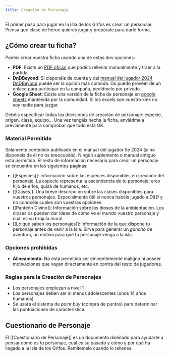 ```yaml
---
title: Creación de Personaje
---
```


El primer paso para jugar en la Isla de los Grifos es crear un personaje. Piensa que clase de héroe quieres jugar y prepárate para darle forma.

## ¿Cómo crear tu ficha?

Podéis crear vuestra ficha usando una de estas dos opciones:

- **PDF**: Existe un [PDF oficial](https://media.dndbeyond.com/compendium-images/phb/downloads/DnD_2024_Character-Sheet.pdf) que podéis rellenar manualmente y traer a la partida.
- **DnDBeyond**: Si disponéis de cuenta y del [manual del jugador 2024](https://www.dndbeyond.com/sources/dnd/phb-2024) [DnDBeyond](https://www.dndbeyond.com) puede ser la opción más cómoda. Os puedo proveer de un enlace para participar en la campaña, pedídmelo por privado.
- **Google Sheet**: Existe una versión de la ficha de personaje en [google sheets](https://docs.google.com/spreadsheets/d/1DDI6GlcQ3GyhwD8Jio3A1wLddcOyzeZEk-448LfSUys/edit?gid=140008454#gid=140008454) mantenida por la comunidad. Si los excels son vuestro kink no soy nadie para juzgar.

Debéis especificar todas las decisiones de creación de personaje: especie, origen, clase, equipo... Una vez tengáis hecha la ficha, enviádmela previamente para comprobar que todo está OK. 

### Material Permitido

Solamente contenido publicado en el manual  del jugador 5e 2024 (si no disponéis de él no os preocupéis).  Ningún suplemento o manual antiguo está permitido. El resto de información necesaria para crear un personaje se encuentra en las siguientes páginas:
- [[Especies]]: Información sobre las especies disponibles en creación del personaje. La especie representa la ascendencia de tu personaje: eres hijo de elfos, quizá de humanos, etc.
- [[Clases]]: Una breve descripción sobre las clases disponibles para vuestros personajes. Especialmente útil si nunca habéis jugado a _D&D_ y no conocéis cuales son vuestras opciones.
- [[Panteón Divino]]: Información sobre los dioses de la ambientación. Los dioses os pueden dar ideas de cómo ve el mundo vuestro personaje y cuál es su brújula moral.
- [[Lo que saben los personajes]]: Información de la que dispone tu personaje antes de venir a la Isla. Sirve para generar un _gancho_ de aventura, un motivo para que tu personaje venga  a la isla.

### Opciones prohibidas

- **Alineamiento:** No está permitido ser eminentemente maligno ni poseer motivaciones que vayan directamente en contra del resto de jugadores.

### Reglas para la Creación de Personajes
- Los personajes empiezan a nivel 1
- Los personajes deben ser al menos adolescentes (unos 14 años humanos)
- Se usará el sistema de _point buy_ (compra de puntos) para determinar las puntuaciones de característica.

## Cuestionario de Personaje
El [[Cuestionario de Personaje]] es un documento diseñado para ayudarte a pensar cómo es tu personaje, cuál es su pasado y cómo y por qué ha llegado a la Isla de los Grifos. Remítemelo cuando lo rellenes. 